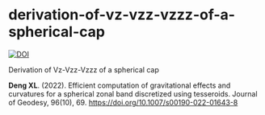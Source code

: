 # derivation-of-vz-vzz-vzzz-of-a-spherical-cap

[![DOI](https://zenodo.org/badge/DOI/10.5281/zenodo.6480697.svg)](https://zenodo.org/record/6480697)

Derivation of Vz-Vzz-Vzzz of a spherical cap

**Deng XL**. (2022). Efficient computation of gravitational effects and curvatures for a spherical zonal band discretized using tesseroids. Journal of Geodesy, 96(10), 69. https://doi.org/10.1007/s00190-022-01643-8
